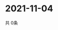 # 2021-11-04
  共 0条

  <!-- BEGIN -->
  <!-- 最后更新时间Thu Nov 04 2021 16:06:00 GMT+0000 (Coordinated Universal Time) -->
  
  <!-- END -->
  
  